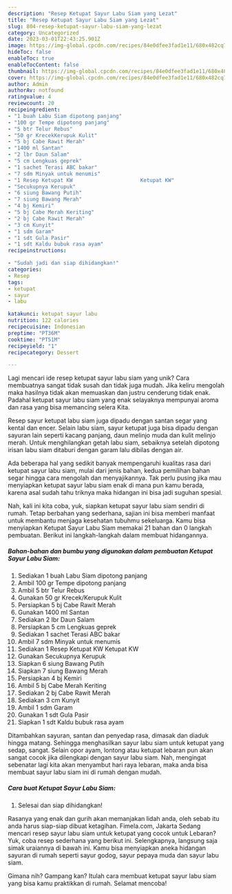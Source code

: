 ```yaml
---
description: "Resep Ketupat Sayur Labu Siam yang Lezat"
title: "Resep Ketupat Sayur Labu Siam yang Lezat"
slug: 804-resep-ketupat-sayur-labu-siam-yang-lezat
category: Uncategorized
date: 2023-03-01T22:43:25.901Z
image: https://img-global.cpcdn.com/recipes/84e0dfee3fad1e11/680x482cq70/ketupat-sayur-labu-siam-foto-resep-utama.jpg
hideToc: false
enableToc: true
enableTocContent: false
thumbnail: https://img-global.cpcdn.com/recipes/84e0dfee3fad1e11/680x482cq70/ketupat-sayur-labu-siam-foto-resep-utama.jpg
cover: https://img-global.cpcdn.com/recipes/84e0dfee3fad1e11/680x482cq70/ketupat-sayur-labu-siam-foto-resep-utama.jpg
author: Admin
authorAv: notfound
ratingvalue: 4
reviewcount: 20
recipeingredient:
- "1 buah Labu Siam dipotong panjang"
- "100 gr Tempe dipotong panjang"
- "5 btr Telur Rebus"
- "50 gr KrecekKerupuk Kulit"
- "5 bj Cabe Rawit Merah"
- "1400 ml Santan"
- "2 lbr Daun Salam"
- "5 cm Lengkuas geprek"
- "1 sachet Terasi ABC bakar"
- "7 sdm Minyak untuk menumis"
- "1 Resep Ketupat KW                      Ketupat KW"
- "Secukupnya Kerupuk"
- "6 siung Bawang Putih"
- "7 siung Bawang Merah"
- "4 bj Kemiri"
- "5 bj Cabe Merah Keriting"
- "2 bj Cabe Rawit Merah"
- "3 cm Kunyit"
- "1 sdm Garam"
- "1 sdt Gula Pasir"
- "1 sdt Kaldu bubuk rasa ayam"
recipeinstructions:

- "Sudah jadi dan siap dihidangkan!"
categories:
- Resep
tags:
- ketupat
- sayur
- labu

katakunci: ketupat sayur labu 
nutrition: 122 calories
recipecuisine: Indonesian
preptime: "PT36M"
cooktime: "PT51M"
recipeyield: "1"
recipecategory: Dessert

---
```





Lagi mencari ide resep ketupat sayur labu siam yang unik? Cara membuatnya sangat tidak susah dan tidak juga mudah. Jika keliru mengolah maka hasilnya tidak akan memuaskan dan justru cenderung tidak enak. Padahal ketupat sayur labu siam yang enak selayaknya mempunyai aroma dan rasa yang bisa memancing selera Kita.





Resep sayur ketupat labu siam juga dipadu dengan santan segar yang kental dan encer. Selain labu siam, sayur ketupat juga bisa dipadu dengan sayuran lain seperti kacang panjang, daun melinjo muda dan kulit melinjo merah. Untuk menghilangkan getah labu siam, sebaiknya setelah dipotong irisan labu siam ditaburi dengan garam lalu dibilas dengan air.

Ada beberapa hal yang sedikit banyak mempengaruhi kualitas rasa dari ketupat sayur labu siam, mulai dari jenis bahan, kedua pemilihan bahan segar hingga cara mengolah dan menyajikannya. Tak perlu pusing jika mau menyiapkan ketupat sayur labu siam enak di mana pun kamu berada, karena asal sudah tahu triknya maka hidangan ini bisa jadi suguhan spesial.






Nah, kali ini kita coba, yuk, siapkan ketupat sayur labu siam sendiri di rumah. Tetap berbahan yang sederhana, sajian ini bisa memberi manfaat untuk membantu menjaga kesehatan tubuhmu sekeluarga. Kamu bisa menyiapkan Ketupat Sayur Labu Siam memakai 21 bahan dan 0 langkah pembuatan. Berikut ini langkah-langkah dalam membuat hidangannya.

<!--inarticleads1-->

##### Bahan-bahan dan bumbu yang digunakan dalam pembuatan Ketupat Sayur Labu Siam:

1. Sediakan 1 buah Labu Siam dipotong panjang
1. Ambil 100 gr Tempe dipotong panjang
1. Ambil 5 btr Telur Rebus
1. Gunakan 50 gr Krecek/Kerupuk Kulit
1. Persiapkan 5 bj Cabe Rawit Merah
1. Gunakan 1400 ml Santan
1. Sediakan 2 lbr Daun Salam
1. Persiapkan 5 cm Lengkuas geprek
1. Sediakan 1 sachet Terasi ABC bakar
1. Ambil 7 sdm Minyak untuk menumis
1. Sediakan 1 Resep Ketupat KW                      Ketupat KW
1. Gunakan Secukupnya Kerupuk
1. Siapkan 6 siung Bawang Putih
1. Siapkan 7 siung Bawang Merah
1. Persiapkan 4 bj Kemiri
1. Ambil 5 bj Cabe Merah Keriting
1. Sediakan 2 bj Cabe Rawit Merah
1. Sediakan 3 cm Kunyit
1. Ambil 1 sdm Garam
1. Gunakan 1 sdt Gula Pasir
1. Siapkan 1 sdt Kaldu bubuk rasa ayam


Ditambahkan sayuran, santan dan penyedap rasa, dimasak dan diaduk hingga matang. Sehingga menghasilkan sayur labu siam untuk ketupat yang sedap, sangat. Selain opor ayam, lontong atau ketupat lebaran pun akan sangat cocok jika dilengkapi dengan sayur labu siam. Nah, mengingat sebenatar lagi kita akan menyambut hari raya lebaran, maka anda bisa membuat sayur labu siam ini di rumah dengan mudah. 

<!--inarticleads2-->

##### Cara buat Ketupat Sayur Labu Siam:


1. Selesai dan siap dihidangkan!

Rasanya yang enak dan gurih akan memanjakan lidah anda, oleh sebab itu anda harus siap-siap dibuat ketagihan. Fimela.com, Jakarta Sedang mencari resep sayur labu siam untuk ketupat yang cocok untuk Lebaran? Yuk, coba resep sederhana yang berikut ini. Selengkapnya, langsung saja simak uraiannya di bawah ini. Kamu bisa menyiapkan aneka hidangan sayuran di rumah seperti sayur godog, sayur pepaya muda dan sayur labu siam. 

Gimana nih? Gampang kan? Itulah cara membuat ketupat sayur labu siam yang bisa kamu praktikkan di rumah. Selamat mencoba!

